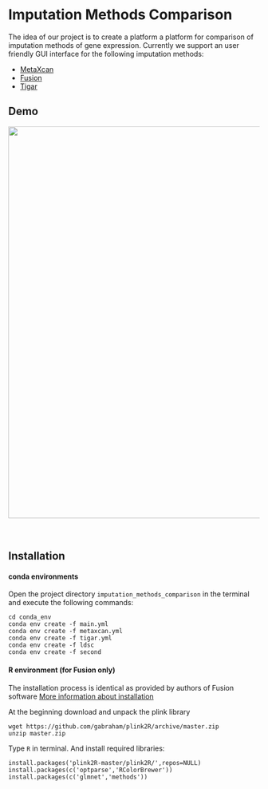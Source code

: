 # Imputation Methods Comparison

The idea of our project is  to create a platform a platform for comparison of imputation methods of gene expression. 
Currently we support an user friendly GUI interface for the following imputation methods:

- [MetaXcan](https://github.com/hakyimlab/MetaXcan)
- [Fusion](http://gusevlab.org/projects/fusion)
- [Tigar](https://github.com/xmeng34/TIGAR)

## Demo

<img src='docs/movie.gif' align="center" width=784>
<br><br><br>


## Installation

#### conda environments

Open the project directory `imputation_methods_comparison` in the terminal and execute the following commands:

```
cd conda_env
conda env create -f main.yml
conda env create -f metaxcan.yml
conda env create -f tigar.yml
conda env create -f ldsc
conda env create -f second
```

#### R environment (for Fusion only)

The installation process is identical as provided by authors of Fusion software [More information about installation](http://gusevlab.org/projects/fusion/)

At the beginning download and unpack the plink library

```
wget https://github.com/gabraham/plink2R/archive/master.zip
unzip master.zip
```

Type `R` in terminal. And install required libraries: 

```
install.packages('plink2R-master/plink2R/',repos=NULL)
install.packages(c('optparse','RColorBrewer'))
install.packages(c('glmnet','methods'))

```

